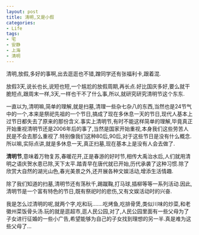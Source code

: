 ```yaml
---
layout: post
title: 清明,又是小假
categories:
- Life
tags:
- 宅
- 安静
- 上海
- 清明
---
```


清明,放假,多好的事啊,出去逛逛也不错,蹭同学还有张福利卡,跟着混.

放假3天,说长也长,说短也短,一个尴尬的放假周期,再长点.好比国庆多好,要么就干脆短点,跟周末一样,3天,一样也干不了什么事,所以,就研究研究清明节这个东东.

一直以为,清明嘛,简单的理解,就是扫墓,清理一些杂七杂八的东西,当然也是24节气中的一个,本来是祭祀先祖的一个节日,搞成了现在多休息一天的节日,现代人基本上过节日都失去了原来的那份含义.事实上清明节,有时不能这样简单的理解,毕竟真正开始重视清明节还是2006年后的事了,当然是国家开始重视,本身我们这些劳苦人民是不会去那么重视了.特别像我们这种80后,90后,对于这些节日是没有什么概念.所以嘛,实际点讲,就是多休息一天,真正扫墓,现在基本上是没有人会去做了.

 __清明节__,意味着万物复苏,春暖花开,正是春游的好时节,相传大禹治水后,人们就用清明之语庆贺水患已除,天下太平.踏青早在唐代就已开始,历代承袭了这种习惯.除了欣赏大自然的湖光山色,春光美景之外,还开展各种文娱活动,增添生活情趣.

除了我们知道的扫墓,清明节还有荡秋千,踢蹴鞠,打马球,插柳等等一系列活动.因此,清明节是一个富有特色的节日,既有祭祀时的悲伤,又有文娱活动时的兴奋.

我是怎么过清明的呢,就两个字,吃和玩.......吃烤鱼,吃排骨煲,类似川味的炒菜,和老徽州菜饭骨头汤.玩的就是逛超市,逛人民公园,对了,人民公园里面有一些父母为了子女进行征婚的一些小广告,希望能够为自己的子女找到理想的另一半.真是难为这些父母了...
